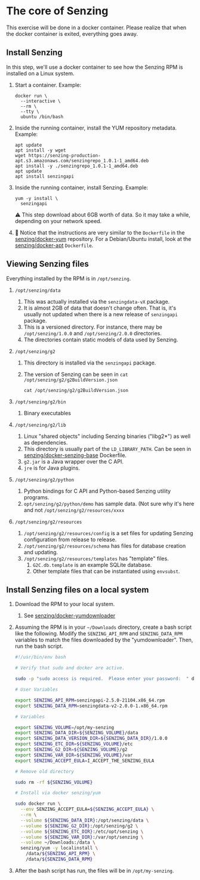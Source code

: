 # The core of Senzing

This exercise will be done in a docker container.
Please realize that when the docker container is exited,
everything goes away.

## Install Senzing

In this step, we'll use a docker container to
see how the Senzing RPM is installed on a Linux system.

1. Start a container.
   Example:

    ```console
    docker run \
      --interactive \
      --rm \
      --tty \
      ubuntu /bin/bash
    ```

1. Inside the running container,
   install the YUM repository metadata.
   Example:

    ```console
    apt update
    apt install -y wget
    wget https://senzing-production-apt.s3.amazonaws.com/senzingrepo_1.0.1-1_amd64.deb
    apt install -y ./senzingrepo_1.0.1-1_amd64.deb
    apt update
    apt install senzingapi
    ```

1. Inside the running container,
   install Senzing.
   Example:

    ```console
    yum -y install \
      senzingapi
    ```

   :warning: This step download about 6GB worth of data.
   So it may take a while, depending on your network speed.

1. :eyes: Notice that the instructions are very similar to the `Dockerfile` in the
   [senzing/docker-yum](https://github.com/Senzing/docker-yum) repository.
   For a Debian/Ubuntu install, look at the
   [senzing/docker-apt](https://github.com/Senzing/docker-apt)
   `Dockerfile`.

## Viewing Senzing files

Everything installed by the RPM is in `/opt/senzing`.

1. `/opt/senzing/data`
    1. This was actually installed via the `senzingdata-vX` package.
    1. It is almost 2GB of data that doesn't change often.
       That is, it's usually not updated when there is a new release of `senzingapi` package.
    1. This is a versioned directory.  For instance, there may be `/opt/senzing/1.0.0` and `/opt/senzing/2.0.0` directories.
    1. The directories contain static models of data used by Senzing.
1. `/opt/senzing/g2`
    1. This directory is installed via the `senzingapi` package.
    1. The version of Senzing can be seen in `cat /opt/senzing/g2/g2BuildVersion.json`

        ```console
        cat /opt/senzing/g2/g2BuildVersion.json
        ```

1. `/opt/senzing/g2/bin`
    1. Binary executables
1. `/opt/senzing/g2/lib`
    1. Linux "shared objects" including Senzing binaries ("libg2*") as well as dependencies.
    1. This directory is usually part of the `LD_LIBRARY_PATH`.
       Can be seen in [senzing/docker-senzing-base](https://github.com/Senzing/docker-senzing-base) Dockerfile.
    1. `g2.jar` is a Java wrapper over the C API.
    1. `jre` is for Java plugins.
1. `/opt/senzing/g2/python`
    1. Python bindings for C API and Python-based Senzing utility programs.
    1. `opt/senzing/g2/python/demo` has sample data.  (Not sure why it's here and not `/opt/senzing/g2/resources/xxxx`
1. `/opt/senzing/g2/resources`
    1. `/opt/senzing/g2/resources/config` is a set files for updating Senzing configuration from release to release.
    1. `/opt/senzing/g2/resources/schema` has files for database creation and updating.
    1. `/opt/senzing/g2/resources/templates` has "template" files.
        1. `G2C.db.template` is an example SQLite database.
        1. Other template files that can be instantiated using `envsubst`.

## Install Senzing files on a local system

1. Download the RPM to your local system.
    1. See [senzing/docker-yumdownloader](https://github.com/Senzing/docker-yumdownloader)

1. Assuming the RPM is in your `~/Downloads` directory, create a bash script like the following.
   Modify the `SENZING_API_RPM` and `SENZING_DATA_RPM` variables to match the files downloaded by the "yumdownloader".
   Then, run the bash script.

    ```bash
    #!/usr/bin/env bash

    # Verify that sudo and docker are active.

    sudo -p "sudo access is required.  Please enter your password:  " docker info >> /dev/null 2>&1

    # User Variables

    export SENZING_API_RPM=senzingapi-2.5.0-21104.x86_64.rpm
    export SENZING_DATA_RPM=senzingdata-v2-2.0.0-1.x86_64.rpm

    # Variables

    export SENZING_VOLUME=/opt/my-senzing
    export SENZING_DATA_DIR=${SENZING_VOLUME}/data
    export SENZING_DATA_VERSION_DIR=${SENZING_DATA_DIR}/1.0.0
    export SENZING_ETC_DIR=${SENZING_VOLUME}/etc
    export SENZING_G2_DIR=${SENZING_VOLUME}/g2
    export SENZING_VAR_DIR=${SENZING_VOLUME}/var
    export SENZING_ACCEPT_EULA=I_ACCEPT_THE_SENZING_EULA

    # Remove old directory

    sudo rm -rf ${SENZING_VOLUME}

    # Install via docker senzing/yum

    sudo docker run \
      --env SENZING_ACCEPT_EULA=${SENZING_ACCEPT_EULA} \
      --rm \
      --volume ${SENZING_DATA_DIR}:/opt/senzing/data \
      --volume ${SENZING_G2_DIR}:/opt/senzing/g2 \
      --volume ${SENZING_ETC_DIR}:/etc/opt/senzing \
      --volume ${SENZING_VAR_DIR}:/var/opt/senzing \
      --volume ~/Downloads:/data \
      senzing/yum -y localinstall \
        /data/${SENZING_API_RPM} \
        /data/${SENZING_DATA_RPM}
    ```

1. After the bash script has run, the files will be in `/opt/my-senzing`.
